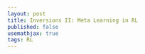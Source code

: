 ```yaml
---
layout: post
title: Inversions II: Meta Learning in RL
published: false
usemathjax: true
tags: RL
---
```


